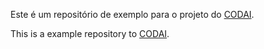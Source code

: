 Este é um repositório de exemplo para o projeto do [CODAI](https://plataforma.growdev.com.br/).

This is a example repository to [CODAI](https://plataforma.growdev.com.br/).

